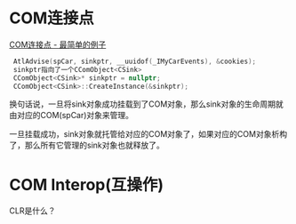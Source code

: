 # COM连接点

[COM连接点 - 最简单的例子](https://blog.csdn.net/zj510/article/details/39056097)

```cpp
 AtlAdvise(spCar, sinkptr, __uuidof(_IMyCarEvents), &cookies);
 sinkptr指向了一个CComObject<CSink>
 CComObject<CSink>* sinkptr = nullptr;  
 CComObject<CSink>::CreateInstance(&sinkptr);
```

换句话说，一旦将sink对象成功挂载到了COM对象，那么sink对象的生命周期就由对应的COM\(spCar\)对象来管理。

一旦挂载成功，sink对象就托管给对应的COM对象了，如果对应的COM对象析构了，那么所有它管理的sink对象也就释放了。

# COM Interop\(互操作\)

CLR是什么？



